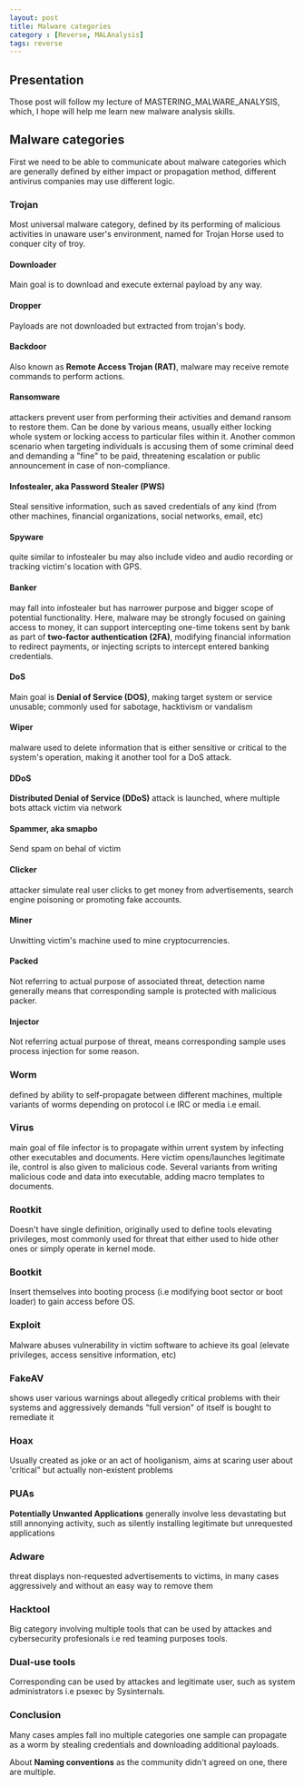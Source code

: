 ```yaml
---
layout: post
title: Malware categories 
category : [Reverse, MALAnalysis]
tags: reverse
---
```


## Presentation

Those post will follow my lecture of MASTERING_MALWARE_ANALYSIS, which, I hope will help me learn new malware analysis skills.

## Malware categories

First we need to be able to communicate about malware categories which are generally defined by either impact or propagation method, different antivirus companies may use different logic.

### Trojan

Most universal malware category, defined by its performing of malicious activities in unaware user's environment, named for Trojan Horse used to conquer city of troy.

#### Downloader

Main goal is to download and execute external payload by any way.

#### Dropper

Payloads are not downloaded but extracted from trojan's body.

#### Backdoor

Also known as **Remote Access Trojan (RAT)**, malware may receive remote commands to perform actions.

#### Ransomware

attackers prevent user from performing their activities and demand ransom to restore them. Can be done by various means, usually either locking whole system or locking access to particular files within it. Another common scenario when targeting individuals is accusing them of some criminal deed and demanding a "fine" to be paid, threatening escalation or public announcement in case of non-compliance.

#### Infostealer, aka Password Stealer (PWS)

Steal sensitive information, such as saved credentials of any kind (from other machines, financial organizations, social networks, email, etc)

#### Spyware 

quite similar to infostealer bu may also include video and audio recording or tracking victim's location with GPS.

#### Banker 

may fall into infostealer but has narrower purpose and bigger scope of potential functionality. Here, malware may be strongly focused on gaining access to money, it can support intercepting one-time tokens sent by bank as part of **two-factor authentication (2FA)**, modifying financial information to redirect payments, or injecting scripts to intercept entered banking credentials.

#### DoS 

Main goal is **Denial of Service (DOS)**, making target system or service unusable; commonly used for sabotage, hacktivism or vandalism

#### Wiper 

malware used to delete information that is either sensitive or critical to the system's operation, making it another tool for a DoS attack.

#### DDoS 

**Distributed Denial of Service (DDoS)** attack is launched, where multiple bots attack victim via network 

#### Spammer, aka smapbo 

Send spam on behal of victim

#### Clicker 

attacker simulate real user clicks to get money from advertisements, search engine poisoning or promoting fake accounts.

#### Miner 

Unwitting victim's machine used to mine cryptocurrencies.

#### Packed 

Not referring to actual purpose of associated threat, detection name generally means that corresponding sample is protected with malicious packer.

#### Injector 

Not referring actual purpose of threat, means corresponding sample uses process injection for some reason.

### Worm 

defined by ability to self-propagate between different machines, multiple variants of worms depending on protocol i.e IRC or media i.e email.

### Virus 

main goal of file infector is to propagate within urrent system by infecting other executables and documents. Here victim opens/launches legitimate ile, control is also given to malicious code. Several variants from writing malicious code and data into executable, adding macro templates to documents.

### Rootkit 

Doesn't have single definition, originally used to define tools elevating privileges, most commonly used for threat that either used to hide other ones or simply operate in kernel mode.

### Bootkit 

Insert themselves into booting process (i.e modifying boot sector or boot loader) to gain access before OS.

### Exploit 

Malware abuses vulnerability in victim software to achieve its goal (elevate privileges, access sensitive information, etc)

### FakeAV 

shows user various warnings about allegedly critical problems with their systems and aggressively demands "full version" of itself is bought to remediate it 

### Hoax 

Usually created as joke or an act of hooliganism, aims at scaring user about 'critical" but actually non-existent problems

### PUAs 

**Potentially Unwanted Applications** generally involve less devastating but still annonying activity, such as silently installing legitimate but unrequested applications 

### Adware 

threat displays non-requested advertisements to victims, in many cases aggressively and without an easy way to remove them 

### Hacktool 

Big category involving multiple tools that can be used by attackes and cybersecurity profesionals i.e red teaming purposes tools.

### Dual-use tools 

Corresponding can be used by attackes and legitimate user, such as system administrators i.e psexec by Sysinternals.

### Conclusion 

Many cases amples fall ino multiple categories one sample can propagate as a worm by stealing credentials and downloading additional payloads.

About **Naming conventions** as the community didn't agreed on one, there are multiple.


